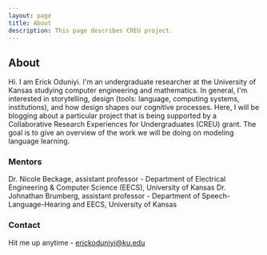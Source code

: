 ```yaml
---
layout: page
title: About
description: This page describes CREU project.
---
```

## About
Hi. I am Erick Oduniyi. I'm an undergraduate researcher at the University of Kansas studying computer engineering and mathematics. In general, I'm interested in storytelling, design (tools: language, computing systems, institutions), and how design shapes our cognitive processes. Here, I will be blogging about a particular project that is being supported by a Collaborative Research Experiences for Undergraduates (CREU) grant. The goal is to give an overview of the work we will be doing on modeling language learning.

### Mentors
Dr. Nicole Beckage, assistant professor - Department of Electrical Engineering & Computer Science (EECS), University of Kansas
Dr. Johnathan Brumberg, assistant professor - Department of Speech-Language-Hearing and EECS, University of Kansas

### Contact
Hit me up anytime - erickoduniyi@ku.edu
